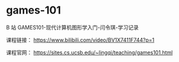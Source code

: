 # games-101
B 站 GAMES101-现代计算机图形学入门-闫令琪-学习记录

课程链接： https://www.bilibili.com/video/BV1X7411F744?p=1

课程官网： https://sites.cs.ucsb.edu/~lingqi/teaching/games101.html
